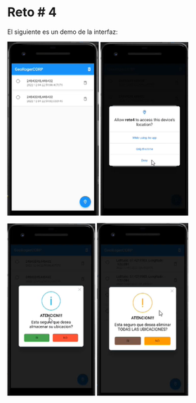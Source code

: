 # Reto # 4

El siguiente es un demo de la interfaz:

<img src="https://github.com/AriMangata/Reto4/blob/main/1.png" width="208" />  <img src="https://github.com/AriMangata/Reto4/blob/main/2.png" width="200" />

<img src="https://github.com/AriMangata/Reto4/blob/main/3.png" width="200" />  <img src="https://github.com/AriMangata/Reto4/blob/main/4.png" width="208" />
